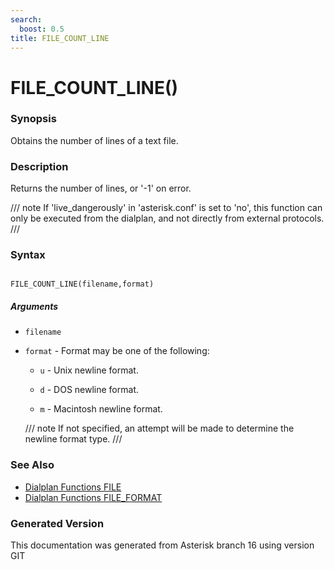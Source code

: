 ```yaml
---
search:
  boost: 0.5
title: FILE_COUNT_LINE
---
```


# FILE_COUNT_LINE()

### Synopsis

Obtains the number of lines of a text file.

### Description

Returns the number of lines, or '-1' on error.<br>


/// note
If 'live\_dangerously' in 'asterisk.conf' is set to 'no', this function can only be executed from the dialplan, and not directly from external protocols.
///


### Syntax


```

FILE_COUNT_LINE(filename,format)
```
##### Arguments


* `filename`

* `format` - Format may be one of the following:<br>

    * `u` - Unix newline format.<br>


    * `d` - DOS newline format.<br>


    * `m` - Macintosh newline format.<br>


    /// note
If not specified, an attempt will be made to determine the newline format type.
///


### See Also

* [Dialplan Functions FILE](/Asterisk_16_Documentation/API_Documentation/Dialplan_Functions/FILE)
* [Dialplan Functions FILE_FORMAT](/Asterisk_16_Documentation/API_Documentation/Dialplan_Functions/FILE_FORMAT)


### Generated Version

This documentation was generated from Asterisk branch 16 using version GIT 